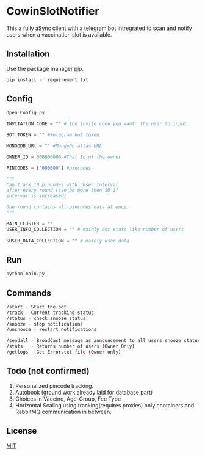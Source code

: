 

# CowinSlotNotifier

This a fully aSync client with a telegram bot intregrated
to scan and notify users when a vaccination slot is available.
## Installation

Use the package manager [pip](https://pip.pypa.io/en/stable/).

```bash
pip install -r requirement.txt
```

## Config

```python
Open Config.py

INVITATION_CODE = "" # The invite code you want  ​the user to input

BOT_TOKEN = "" #Telegram bot token

MONGODB_URl = "" #MongoDb atlas URL

OWNER_ID = 000000000 #Chat Id of the owner

PINCODES = ["000000"] #pincodes 

"""
Can track 10 pincodes with 30sec Interval 
after every round.(can be more then 10 if
interval is increased)

One round contains all pincodes data at once.
"""

MAIN_CLUSTER = "" 
USER_INFO_COLLECTION = "" # mainly bot stats like number of users 
                      ​
SUSER_DATA_COLLECTION = "" # mainly user data  
```
## Run

```python
python main.py
```

## Commands
```bash
/start - Start the bot
/track - Current tracking status
/status - check snooze status
/snooze - stop notifications
/unsnooze - restart notifications

/sendall - BroadCast message as announcement to all users snooze status does not matter(Owner Only)
/stats   - Returns number of users (Owner Only)
/getlogs - Get Error.txt file (Owner only)

```



## Todo (not confirmed)
1. Personalized pincode tracking.
2. Autobook (ground work already laid for database part)
3. Choices in Vaccine, Age-Group, Fee Type
4. Horizontal Scaling using tracking(requires proxies) only containers 
   and RabbitMQ communication in between.

## License
[MIT](https://choosealicense.com/licenses/mit/)